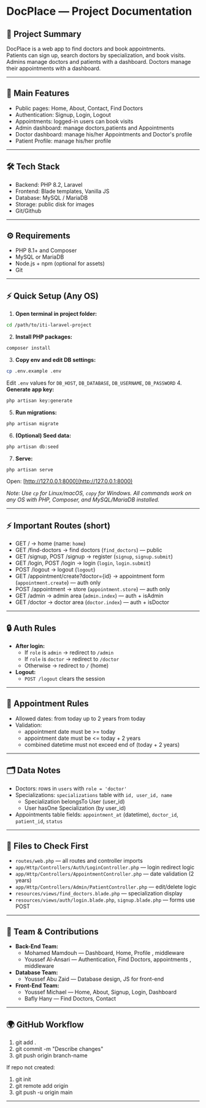 # DocPlace — Project Documentation

## 📌 Project Summary
DocPlace is a web app to find doctors and book appointments.  
Patients can sign up, search doctors by specialization, and book visits.  
Admins manage doctors and patients with a dashboard.
Doctors manage their appointments with a dashboard.

---

## 🚀 Main Features
- Public pages: Home, About, Contact, Find Doctors  
- Authentication: Signup, Login, Logout  
- Appointments: logged-in users can book visits  
- Admin dashboard: manage doctors,patients and Appointments
- Doctor dashboard: manage his/her Appointments and Doctor's profile
- Patient Profile: manage his/her profile
---

## 🛠 Tech Stack
- Backend: PHP 8.2, Laravel  
- Frontend: Blade templates, Vanilla JS  
- Database: MySQL / MariaDB  
- Storage: public disk for images
- Git/Github
---

## ⚙ Requirements
- PHP 8.1+ and Composer  
- MySQL or MariaDB  
- Node.js + npm (optional for assets)  
- Git
---

## ⚡ Quick Setup (Any OS)

1. **Open terminal in project folder:**
  ```sh
  cd /path/to/iti-laravel-project
  ```
2. **Install PHP packages:**
  ```sh
  composer install
  ```
3. **Copy env and edit DB settings:**
  ```sh
  cp .env.example .env
  ```
  Edit `.env` values for `DB_HOST`, `DB_DATABASE`, `DB_USERNAME`, `DB_PASSWORD`
4. **Generate app key:**
  ```sh
  php artisan key:generate
  ```
5. **Run migrations:**
  ```sh
  php artisan migrate
  ```
6. **(Optional) Seed data:**
  ```sh
  php artisan db:seed
  ```
7. **Serve:**
  ```sh
  php artisan serve
  ```
  Open: [http://127.0.0.1:8000](http://127.0.0.1:8000)

*Note: Use `cp` for Linux/macOS, `copy` for Windows. All commands work on any OS with PHP, Composer, and MySQL/MariaDB installed.*

---

## ⚡ Important Routes (short)
- GET / → home (name: `home`)  
- GET /find-doctors → find doctors (`find_doctors`) — public  
- GET /signup, POST /signup → register (`signup`, `signup.submit`)  
- GET /login, POST /login → login (`login`, `login.submit`)  
- POST /logout → logout (`logout`)  
- GET /appointment/create?doctor={id} → appointment form (`appointment.create`) — auth only  
- POST /appointment → store (`appointment.store`) — auth only  
- GET /admin → admin area (`admin.index`) — auth + isAdmin
- GET /doctor → doctor area (`doctor.index`) — auth + isDoctor

---
## 🔒 Auth Rules

- **After login:**
  - If `role` is `admin` → redirect to `/admin`
  - If `role` is `doctor` → redirect to `/doctor`
  - Otherwise → redirect to `/` (home)
- **Logout:**  
  - `POST /logout` clears the session

---

## 📅 Appointment Rules
- Allowed dates: from today up to 2 years from today  
- Validation:
  - appointment date must be >= today
  - appointment date must be <= today + 2 years
  - combined datetime must not exceed end of (today + 2 years)
---

## 🗂 Data Notes
- Doctors: rows in `users` with `role = 'doctor'`  
- Specializations: `specializations` table with `id, user_id, name`  
  - Specialization belongsTo User (user_id)  
  - User hasOne Specialization (by user_id)  
- Appointments table fields: `appointment_at` (datetime), `doctor_id`, `patient_id`, `status`

---

## 📁 Files to Check First
- `routes/web.php` — all routes and controller imports  
- `app/Http/Controllers/Auth/LoginController.php` — login redirect logic  
- `app/Http/Controllers/AppointmentController.php` — date validation (2 years)  
- `app/Http/Controllers/Admin/PatientController.php` — edit/delete logic  
- `resources/views/find_doctors.blade.php` — specialization display  
- `resources/views/auth/login.blade.php`, `signup.blade.php` — forms use POST

---
## 👥 Team & Contributions

- **Back-End Team:**  
  - Mohamed Mamdouh — Dashboard, Home, Profile , middleware
  - Youssef Al-Ansari — Authentication, Find Doctors, appointments , middleware
- **Database Team:**  
  - Youssef Abu Zaid — Database design, JS for front-end  
- **Front-End Team:**  
  - Youssef Michael — Home, About, Signup, Login, Dashboard
  - Bafly Hany — Find Doctors, Contact
---

## 🌍 GitHub Workflow
1. git add .  
2. git commit -m "Describe changes"  
3. git push origin branch-name

If repo not created:
1. git init  
2. git remote add origin <repo-url>  
3. git push -u origin main
---
